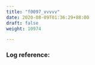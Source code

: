 ```yaml
---
title: "f0097_vvvvv"
date: 2020-08-09T01:36:29+88:00
draft: false
weight: 10974

---
```


### Log reference: <no value>

```
